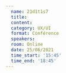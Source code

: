 ```yaml
---
  name: 21d1t1s7
  title: 
  content:
  category: UX/UI
  format: Conférence
  speakers: 
  room: Online
  date: 25/06/2021
  time_start: '15:45'
  time_end: '18:45'
---
```


